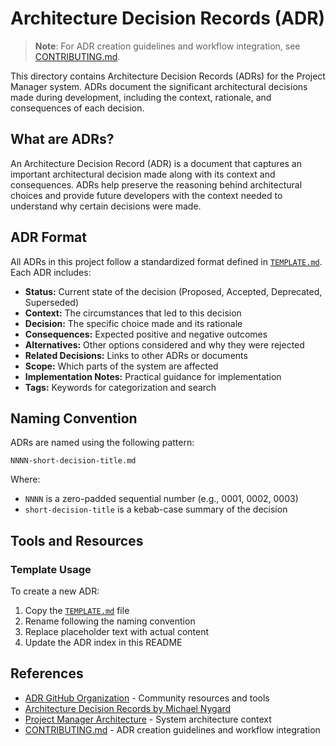 # Architecture Decision Records (ADR)

> **Note**: For ADR creation guidelines and workflow integration, see [CONTRIBUTING.md](../../CONTRIBUTING.md).

This directory contains Architecture Decision Records (ADRs) for the Project Manager system. ADRs document the significant architectural decisions made during development, including the context, rationale, and consequences of each decision.

## What are ADRs?

An Architecture Decision Record (ADR) is a document that captures an important architectural decision made along with its context and consequences. ADRs help preserve the reasoning behind architectural choices and provide future developers with the context needed to understand why certain decisions were made.

## ADR Format

All ADRs in this project follow a standardized format defined in [`TEMPLATE.md`](./TEMPLATE.md). Each ADR includes:

- **Status:** Current state of the decision (Proposed, Accepted, Deprecated, Superseded)
- **Context:** The circumstances that led to this decision
- **Decision:** The specific choice made and its rationale
- **Consequences:** Expected positive and negative outcomes
- **Alternatives:** Other options considered and why they were rejected
- **Related Decisions:** Links to other ADRs or documents
- **Scope:** Which parts of the system are affected
- **Implementation Notes:** Practical guidance for implementation
- **Tags:** Keywords for categorization and search

## Naming Convention

ADRs are named using the following pattern:
```
NNNN-short-decision-title.md
```

Where:
- `NNNN` is a zero-padded sequential number (e.g., 0001, 0002, 0003)
- `short-decision-title` is a kebab-case summary of the decision

## Tools and Resources

### Template Usage
To create a new ADR:
1. Copy the [`TEMPLATE.md`](./TEMPLATE.md) file
2. Rename following the naming convention
3. Replace placeholder text with actual content
4. Update the ADR index in this README

## References

- [ADR GitHub Organization](https://adr.github.io/) - Community resources and tools
- [Architecture Decision Records by Michael Nygard](https://cognitect.com/blog/2011/11/15/documenting-architecture-decisions)
- [Project Manager Architecture](../ARCHITECTURE.md) - System architecture context
- [CONTRIBUTING.md](../../../CONTRIBUTING.md) - ADR creation guidelines and workflow integration
